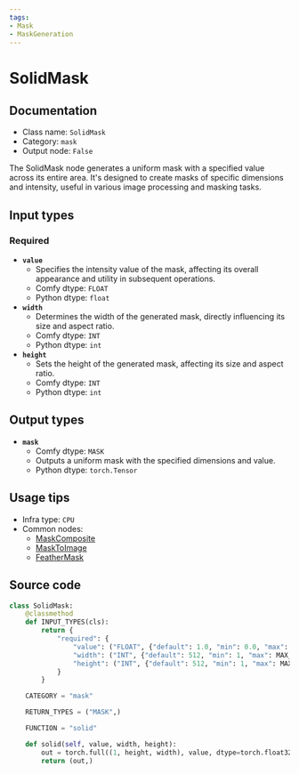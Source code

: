 ```yaml
---
tags:
- Mask
- MaskGeneration
---
```


# SolidMask
## Documentation
- Class name: `SolidMask`
- Category: `mask`
- Output node: `False`

The SolidMask node generates a uniform mask with a specified value across its entire area. It's designed to create masks of specific dimensions and intensity, useful in various image processing and masking tasks.
## Input types
### Required
- **`value`**
    - Specifies the intensity value of the mask, affecting its overall appearance and utility in subsequent operations.
    - Comfy dtype: `FLOAT`
    - Python dtype: `float`
- **`width`**
    - Determines the width of the generated mask, directly influencing its size and aspect ratio.
    - Comfy dtype: `INT`
    - Python dtype: `int`
- **`height`**
    - Sets the height of the generated mask, affecting its size and aspect ratio.
    - Comfy dtype: `INT`
    - Python dtype: `int`
## Output types
- **`mask`**
    - Comfy dtype: `MASK`
    - Outputs a uniform mask with the specified dimensions and value.
    - Python dtype: `torch.Tensor`
## Usage tips
- Infra type: `CPU`
- Common nodes:
    - [MaskComposite](../../Comfy/Nodes/MaskComposite.md)
    - [MaskToImage](../../Comfy/Nodes/MaskToImage.md)
    - [FeatherMask](../../Comfy/Nodes/FeatherMask.md)



## Source code
```python
class SolidMask:
    @classmethod
    def INPUT_TYPES(cls):
        return {
            "required": {
                "value": ("FLOAT", {"default": 1.0, "min": 0.0, "max": 1.0, "step": 0.01}),
                "width": ("INT", {"default": 512, "min": 1, "max": MAX_RESOLUTION, "step": 1}),
                "height": ("INT", {"default": 512, "min": 1, "max": MAX_RESOLUTION, "step": 1}),
            }
        }

    CATEGORY = "mask"

    RETURN_TYPES = ("MASK",)

    FUNCTION = "solid"

    def solid(self, value, width, height):
        out = torch.full((1, height, width), value, dtype=torch.float32, device="cpu")
        return (out,)

```
